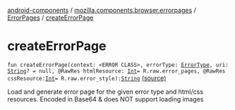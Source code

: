 [android-components](../../index.md) / [mozilla.components.browser.errorpages](../index.md) / [ErrorPages](index.md) / [createErrorPage](./create-error-page.md)

# createErrorPage

`fun createErrorPage(context: <ERROR CLASS>, errorType: `[`ErrorType`](../-error-type/index.md)`, uri: `[`String`](https://kotlinlang.org/api/latest/jvm/stdlib/kotlin/-string/index.html)`? = null, @RawRes htmlResource: `[`Int`](https://kotlinlang.org/api/latest/jvm/stdlib/kotlin/-int/index.html)` = R.raw.error_pages, @RawRes cssResource: `[`Int`](https://kotlinlang.org/api/latest/jvm/stdlib/kotlin/-int/index.html)` = R.raw.error_style): `[`String`](https://kotlinlang.org/api/latest/jvm/stdlib/kotlin/-string/index.html) [(source)](https://github.com/mozilla-mobile/android-components/blob/master/components/browser/errorpages/src/main/java/mozilla/components/browser/errorpages/ErrorPages.kt#L21)

Load and generate error page for the given error type and html/css resources.
Encoded in Base64 &amp; does NOT support loading images

